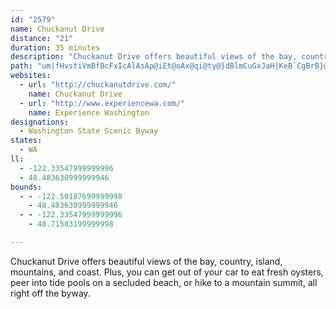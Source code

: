 ```yaml
---
id: "2579"
name: Chuckanut Drive
distance: "21"
duration: 35 minutes
description: "Chuckanut Drive offers beautiful views of the bay, country, island, mountains, and coast. Plus, you can get out of your car to eat fresh oysters, peer into tide pools on a secluded beach, or hike to a mountain summit, all right off the byway."
path: "um|fHvstiVmBfBcFxIcAlAsAp@iEt@oAx@qi@ty@}dBlmCuGxJaH|KeB`CgBrB}@bA{ChCkwDbnDkuAnqAqKzJ_BlAkE~ByDlAeFp@}DJoZ?gnCk@cFGgGk@cFf@cDHsATaKrDy@j@}AfB}GhMiB|DeE|KiChI_A|Be@j@o@`@o@P{C@eBb@uAbAgFrCsEvAaB`AmAdAoGfHgGpEoBvC}@x@iAt@mC`AyNrCiCPOHOX?d@H^X\\n@ThANfGfD^x@X~A?nBMh@QZ]J{@DuGwBaCd@}CdAw@j@k@r@cAfCcB~BqCxAqBx@sCfC{FxIo@rAo@fCGzALvDEzEIvAm@fDa@lAiArBSx@Cd@B~CE`A_@rAsBlFi@~BU`Bo@lLCrH]tCQdA}BrCmAfBcBpD_FvHcFtJkMzQwEvEeIbKiUjTgF~DcGlHo@\\iALgAx@oDlF}AfAk@dAaAzBeCvDiNhMY^[~@yAnGs@~BmBrDkA`A{EfCoAZyAQwGyAmC_@iCKaMLwD^e@PwBrAkMlFcC^_ADiBEy@QmC{@sBkAsBuA}CyCuAgCo@oBc@iBIkA\\eHGaAQaAo@iA{AoA{@QoA?eJr@wIdDcGfAgElCy@\\yJ`CyF`Agj@pHqHxAuSxBwHnB{K~CyAj@gClAcGjDwAbAyEvEgDlF[Rg@@oCyAYY_@a@uAqCQg@Gq@[mGa@uAs@_Bq@eAqDoDsBmE{@cBm@u@sBsAeAQcB\\wA`AwK`P_Rna@cCpEqFxEsAn@eWAi@JaAdAeFjI"
websites:
  - url: "http://chuckanutdrive.com/"
    name: Chuckanut Drive
  - url: "http://www.experiencewa.com/"
    name: Experience Washington
designations:
  - Washington State Scenic Byway
states:
  - WA
ll:
  - -122.33547999999996
  - 48.483630999999946
bounds:
  - - -122.50187699999998
    - 48.483630999999946
  - - -122.33547999999996
    - 48.71583199999998

---
```


Chuckanut Drive offers beautiful views of the bay, country, island, mountains, and coast. Plus, you can get out of your car to eat fresh oysters, peer into tide pools on a secluded beach, or hike to a mountain summit, all right off the byway.
